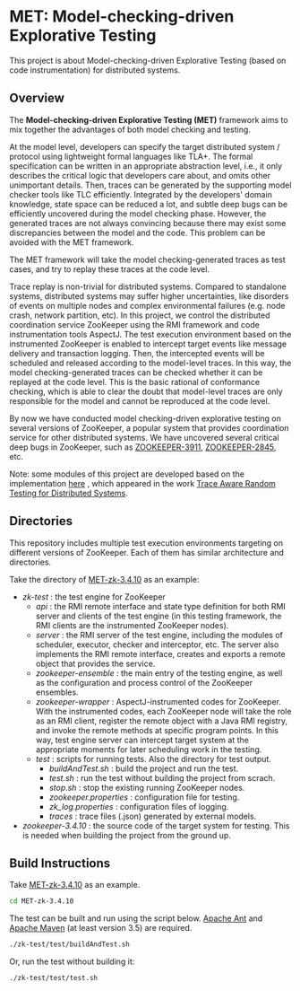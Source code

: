 #  MET: Model-checking-driven Explorative Testing 

This project is about Model-checking-driven Explorative Testing (based on code instrumentation) for distributed systems. 

## Overview

The **Model-checking-driven Explorative Testing (MET)** framework aims to mix together the advantages of both model checking and testing. 

At the model level, developers can specify the target distributed system / protocol using lightweight formal languages like TLA+. The formal specification can be written in an appropriate abstraction level, i.e., it only describes the critical logic that developers care about, and omits other unimportant details. Then, traces can be generated by the supporting model checker tools like TLC efficiently. Integrated by the developers' domain knowledge, state space can be reduced a lot, and subtle deep bugs can be efficiently uncovered during the model checking phase. However, the generated traces are not always convincing because there may exist some discrepancies between the model and the code. This problem can be avoided with the MET framework. 

The MET framework will take the model checking-generated traces as test cases, and try to replay these traces at the code level. 

Trace replay is non-trivial for distributed systems. Compared to standalone systems, distributed systems may suffer higher uncertainties, like disorders of events on multiple nodes and complex environmental failures (e.g. node crash, network partition, etc). In this project, we control the distributed coordination service ZooKeeper using the RMI framework and code instrumentation tools AspectJ. The test execution environment based on the instrumented ZooKeeper is enabled to intercept target events like message delivery and transaction logging. Then, the intercepted events will be scheduled and released according to the model-level traces. In this way, the model checking-generated traces can be checked whether it can be replayed at the code level. This is the basic rational of conformance checking, which is able to clear the doubt that model-level traces are only responsible for the model and cannot be reproduced at the code level. 

By now we have conducted model checking-driven explorative testing on several versions of ZooKeeper, a popular system that provides coordination service for other distributed systems. We have uncovered several critical deep bugs in ZooKeeper, such as [ZOOKEEPER-3911](https://issues.apache.org/jira/browse/ZOOKEEPER-3911),  [ZOOKEEPER-2845](https://issues.apache.org/jira/browse/ZOOKEEPER-2845), etc. 

Note: some modules of this project are developed based on the implementation [here](https://gitlab.mpi-sws.org/rupak/hitmc) , which appeared in the work [Trace Aware Random Testing for Distributed Systems](https://dl.acm.org/doi/pdf/10.1145/3360606). 



## Directories

This repository includes multiple test execution environments targeting on different versions of ZooKeeper. Each of them has similar architecture and directories.

Take the directory of [MET-zk-3.4.10](https://github.com/Lingzhi-Ouyang/MET/tree/master/MET-zk-3.4.10) as an example: 

* *zk-test* : the test engine for ZooKeeper
  * *api* : the RMI remote interface and state type definition for both RMI server and clients of the test engine (in this testing framework, the RMI clients are the instrumented ZooKeeper nodes).
  * *server* : the RMI server of the test engine, including the modules of scheduler, executor, checker and interceptor, etc. The server also implements the RMI remote interface, creates and exports a remote object that provides the service.
  * *zookeeper-ensemble* : the main entry of the testing engine, as well as the configuration and process control of the ZooKeeper ensembles.
  * *zookeeper-wrapper* : AspectJ-instrumented codes for ZooKeeper. With the instrumented codes, each ZooKeeper node will take the role as an RMI client, register the remote object with a Java RMI registry, and invoke the remote methods at specific program points. In this way, test engine server can intercept target system at the appropriate moments for later scheduling work in the testing. 
  * *test* : scripts for running tests. Also the directory for test output.
    * *buildAndTest.sh* : build the project and run the test.
    * *test.sh* : run the test without building the project from scrach.
    * *stop.sh* : stop the existing running ZooKeeper nodes.
    * *zookeeper.properties* :  configuration file for testing. 
    * *zk_log.properties* : configuration files of logging. 
    * *traces* : trace files (.json) generated by external models.
* *zookeeper-3.4.10* : the source code of the target system for testing. This is needed when building the project from the ground up.



## Build Instructions

Take [MET-zk-3.4.10](https://github.com/Lingzhi-Ouyang/MET/tree/master/MET-zk-3.4.10) as an example.

```bash
cd MET-zk-3.4.10
```

The test can be built and run using the script below. [Apache Ant](http://ant.apache.org/) and [Apache Maven](http://maven.apache.org/) (at least version 3.5) are required. 

```bash
./zk-test/test/buildAndTest.sh
```

Or, run the test without building it:

```bash
./zk-test/test/test.sh
```

